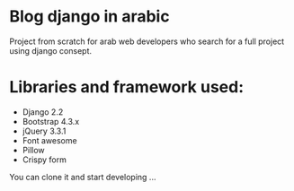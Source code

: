 # Blog django in arabic

Project from scratch for arab web developers who search for a full project using django consept.

# Libraries and framework used:
<ul>
    <li>Django 2.2</li>
    <li>Bootstrap 4.3.x</li>
    <li>jQuery 3.3.1</li>
    <li>Font awesome</li>
    <li>Pillow</li>
    <li>Crispy form</li>
</ul>

You can clone it and start developing ...